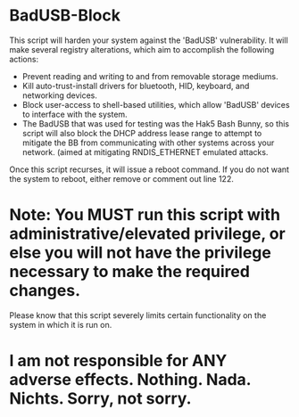 # BadUSB-Block

This script will harden your system against the 'BadUSB' vulnerability. 
It will make several registry alterations, which aim to accomplish the following actions: 
  - Prevent reading and writing to and from removable storage mediums. 
  - Kill auto-trust-install drivers for bluetooth, HID, keyboard, and networking devices. 
  - Block user-access to shell-based utilities, which allow 'BadUSB' devices to interface with the system. 
  - The BadUSB that was used for testing was the Hak5 Bash Bunny, so this script will also block the DHCP address lease range to attempt to mitigate the BB from communicating with other systems across your network. (aimed at mitigating RNDIS_ETHERNET emulated attacks.

Once this script recurses, it will issue a reboot command. If you do not want the system to reboot, either remove or comment out line 122.

# Note: You MUST run this script with administrative/elevated privilege, or else you will not have the privilege necessary to make the required changes. #

Please know that this script severely limits certain functionality on the system in which it is run on. 
# I am not responsible for ANY adverse effects. Nothing. Nada. Nichts. Sorry, not sorry. 
